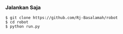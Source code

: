 ### Jalankan Saja

```
$ git clone https://github.com/Rj-Basalamah/robot
$ cd robot
$ python run.py
```
 
